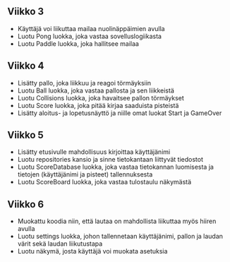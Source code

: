 ## Viikko 3
- Käyttäjä voi liikuttaa mailaa nuolinäppäimien avulla
- Luotu Pong luokka, joka vastaa sovelluslogiikasta
- Luotu Paddle luokka, joka hallitsee mailaa

## Viikko 4
- Lisätty pallo, joka liikkuu ja reagoi törmäyksiin
- Luotu Ball luokka, joka vastaa pallosta ja sen liikkeistä
- Luotu Collisions luokka, joka havaitsee pallon törmäykset
- Luotu Score luokka, joka pitää kirjaa saaduista pisteistä
- Lisätty aloitus- ja lopetusnäyttö ja niille omat luokat Start ja GameOver

## Viikko 5
- Lisätty etusivulle mahdollisuus kirjoittaa käyttäjänimi
- Luotu repositories kansio ja sinne tietokantaan liittyvät tiedostot
- Luotu ScoreDatabase luokka, joka vastaa tietokannan luomisesta ja tietojen (käyttäjänimi ja pisteet) tallennuksesta
- Luotu ScoreBoard luokka, joka vastaa tulostaulu näkymästä

## Viikko 6
- Muokattu koodia niin, että lautaa on mahdollista liikuttaa myös hiiren avulla
- Luotu settings luokka, johon tallennetaan käyttäjänimi, pallon ja laudan värit sekä laudan liikutustapa
- Luotu näkymä, josta käyttäjä voi muokata asetuksia
